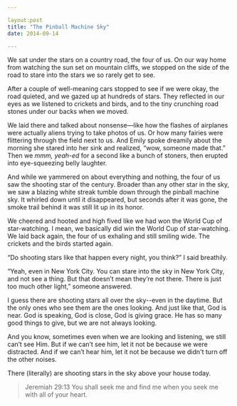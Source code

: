 ```yaml
---

layout:post
title: "The Pinball Machine Sky"
date: 2014-09-14

---
```


We sat under the stars on a country road, the four of us. On our way home from watching the sun set on mountain cliffs, we stopped on the side of the road to stare into the stars we so rarely get to see.

After a couple of well-meaning cars stopped to see if we were okay, the road quieted, and we gazed up at hundreds of stars. They reflected in our eyes as we listened to crickets and birds, and to the tiny crunching road stones under our backs when we moved. 

We laid there and talked about nonsense—like how the flashes of airplanes were actually aliens trying to take photos of us. Or how many fairies were flittering through the field next to us. And Emily spoke dreamily about the morning she stared into her sink and realized, “wow, someone made that.” Then we *mmm, yeah-ed* for a second like a bunch of stoners, then erupted into eye-squeezing belly laughter. 

And while we yammered on about everything and nothing, the four of us saw the shooting star of the century. Broader than any other star in the sky, we saw a blazing white streak tumble down through the pinball machine sky. It whirled down until it disappeared, but seconds after it was gone, the smoke trail behind it was still lit up in its honor.

We cheered and hooted and high fived like we had won the World Cup of star-watching. I mean, we basically did win the World Cup of star-watching. We laid back again, the four of us exhaling and still smiling wide. The crickets and the birds started again. 

“Do shooting stars like that happen every night, you think?” I said breathily.

“Yeah, even in New York City. You can stare into the sky in New York City, and not see a thing. But that doesn’t mean they’re not there. There is just too much other light,” someone answered. 

I guess there are shooting stars all over the sky--even in the daytime. But the only ones who see them are the ones looking. And just like that, God is near. God is speaking, God is close, God is giving grace. He has so many good things to give, but we are not always looking.

And you know, sometimes even when we are looking and listening, we still can’t see Him. But if we can’t see him, let it not be because we were distracted. And if we can’t hear him, let it not be because we didn't turn off the other noises. 

There (literally) are shooting stars in the sky above your house today.

> Jeremiah 29:13 You shall seek me and find me when you seek me with all of your heart.

